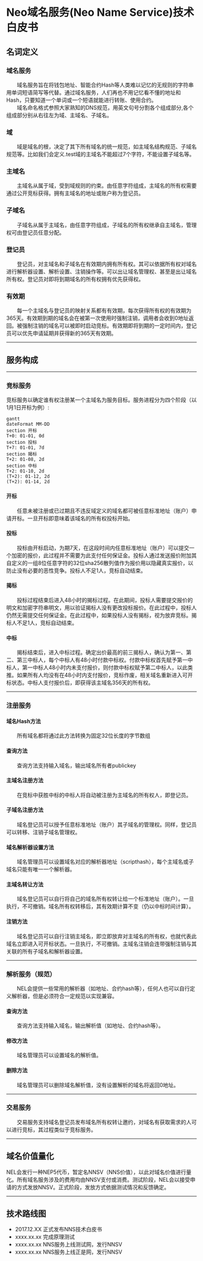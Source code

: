 # Neo域名服务(Neo Name Service)技术白皮书
## 名词定义
### 域名服务
&emsp;&emsp;域名服务旨在将钱包地址、智能合约Hash等人类难以记忆的无规则的字符串用单词短语简写等代替。通过域名服务，人们再也不用记忆看不懂的地址和Hash，只要知道一个单词或一个短语就能进行转账、使用合约。   
&emsp;&emsp;域名命名格式参照大家熟知的DNS规范，用英文句号分割各个组成部分,各个组成部分别从右往左为域、主域名、子域名。
### 域
&emsp;&emsp;域是域名的根，决定了其下所有域名的统一规范，如主域名结构规范、子域名规范等。比如我们会定义.test域的主域名不能超过7个字符，不能设置子域名等。
### 主域名
&emsp;&emsp;主域名从属于域，受到域规则的约束。由任意字符组成，主域名的所有权需要通过公开竞标获得。拥有主域名的地址或账户称为登记员。
### 子域名
&emsp;&emsp;子域名从属于主域名，由任意字符组成，子域名的所有权继承自主域名，管理权可由登记员任意分配。
### 登记员
&emsp;&emsp;登记员，对主域名和子域名在有效期内拥有所有权。其可以依据所有权对域名进行解析器设置、解析设置、注销操作等。可以出让域名管理权、甚至是出让域名所有权。登记员对即将到期域名的所有权拥有优先获得权。
### 有效期
&emsp;&emsp;每一个主域名与登记员的映射关系都有有效期，每次获得所有权的有效期为365天。有效期到期的域名会在被第一次使用时强制注销，调用者会收到0地址返回。被强制注销的域名可以被即时启动竞标。有效期即将到期的一定时间内，登记员可以优先申请延期并获得新的365天有效期。

---

## 服务构成

---

### 竞标服务
竞标服务以确定谁有权注册某一个主域名为服务目标。服务进程分为四个阶段（以1月1日开标为例）:

```
gantt
dateFormat MM-DD
section 开标
T+0: 01-01, 0d
section 投标
T+7: 01-01, 7d
section 揭标
T+2: 01-08, 2d
section 中标
T+2: 01-10, 2d
(T+2): 01-12, 2d
(T+2): 01-14, 2d
```

#### 开标
&emsp;&emsp;任意未被注册或已过期且不违反域定义的域名都可被任意标准地址（账户）申请开标。一旦开标即意味着该域名的所有权投标开始。
#### 投标
&emsp;&emsp;投标由开标启动，为期7天，在这段时间内任意标准地址（账户）可以提交一个加密的报价，此过程并不需要为此支付任何保证金。投标人通过发送报价附加其自定义的一组8位任意字符的32位sha256散列值作为报价用以隐藏真实报价，以防止没有必要的恶性竞争。投标人不足1人，竞标自动结束。
#### 揭标
&emsp;&emsp;投标过程结束后进入48小时的揭标过程。在此期间，投标人需要提交报价的明文和加密字符串明文，用以验证揭标人没有更改投标报价。在此过程中，投标人仍然无需提交任何保证金。在此过程中，如果投标人没有揭标，视为放弃竞标。揭标人不足1人，竞标自动结束。
#### 中标
&emsp;&emsp;揭标结束后，进入中标过程。确定出价最高的前三揭标人，确认为第一、第二、第三中标人，每个中标人有48小时付款中标权。付款中标权首先赋予第一中标人，第一中标人48小时内未支付报价，则付款中标权赋予第二中标人，以此类推。如果所有人均没有在48小时内支付报价，竞标作废，相关域名重新进入可开标状态。中标人支付报价后，即获得该主域名356天的所有权。

---

### 注册服务
#### 域名Hash方法
&emsp;&emsp;所有域名都将通过此方法转换为固定32位长度的字节数组
#### 查询方法
&emsp;&emsp;查询方法支持输入域名，输出域名所有者publickey
#### 主域名注册方法
&emsp;&emsp;在竞标中获胜中标的中标人将自动被注册为主域名的所有权人，即登记员。
#### 子域名注册方法
&emsp;&emsp;域名登记员可以授予任意标准地址（账户）其子域名的管理权。同样，登记员可以转移、注销子域名管理权。
#### 域名解析器设置方法
&emsp;&emsp;域名管理员可以设置域名对应的解析器地址（scripthash），每个主域名或子域名只能有唯一一个解析器。
#### 主域名转让方法
&emsp;&emsp;域名登记员可以自行将自己的域名所有权转让给一个标准地址（账户）。一旦执行，不可撤销。域名所有权转移后，其有效期计算不变（仍以中标时间计算）。
#### 注销方法
&emsp;&emsp;域名登记员可以自行注销主域名，即立即放弃对主域名的所有权，也就代表此域名立即进入可开标状态。一旦执行，不可撤销。主域名注销会连带强制注销与其关联的所有子域名和解析器设置。

---

### 解析服务（规范）
&emsp;&emsp;NEL会提供一些常用的解析器（如地址、合约hash等），任何人也可以自行定义解析器，但是必须符合一定规范以实现兼容。
#### 查询方法
&emsp;&emsp;查询方法支持输入域名，输出解析值（如地址、合约hash等）。
#### 修改方法
&emsp;&emsp;域名管理员可以设置域名的解析值。
#### 删除方法
&emsp;&emsp;域名管理员可以删除域名解析值，没有设置解析的域名将返回0地址。

---

### 交易服务  
&emsp;&emsp;交易服务支持域名登记员发布域名所有权转让邀约，对域名有获取需求的人可以进行竞标，其过程类似于竞标服务。  

---

## 域名价值量化
NEL会发行一种NEP5代币，暂定名NNSV（NNS价值），以此对域名价值进行量化。所有域名服务涉及的费用均由NNSV支付或消费。测试阶段，NEL会以接受申请的方式发放NNSV。正式阶段，发放方式依据测试情况和反馈确定。

---

## 技术路线图
- 2017.12.XX 正式发布NNS技术白皮书
- xxxx.xx.xx 完成原理测试
- xxxx.xx.xx NNS服务上线测试网，发行NNSV
- xxxx.xx.xx NNS服务上线正是网，发行NNSV

